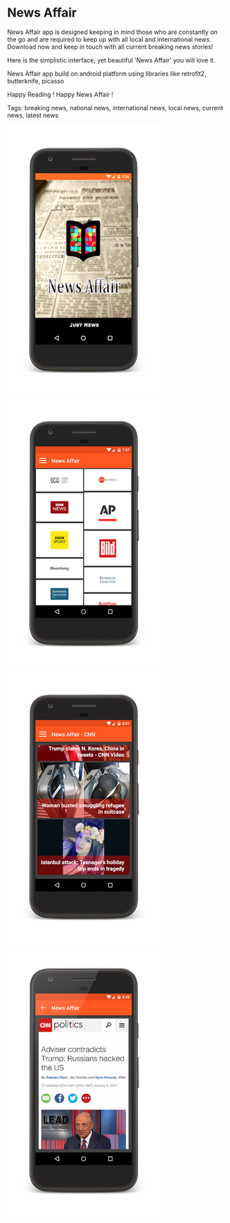 # News Affair
News Affair app is designed keeping in mind those who are constantly on the go and are required to keep up with all local and international news. Download now and keep in touch with all current breaking news stories!

Here is the simplistic interface, yet beautiful 'News Affair' you will love it.

News Affair app build on android platform using libraries like retrofit2, butterknife, picasso

Happy Reading !
Happy News Affair !

Tags: breaking news, national news, international news, local news, current news, latest news

![Alt text](/Screenshots/1.png?raw=true)
![Alt text](/Screenshots/2.png?raw=true)
![Alt text](/Screenshots/3.png?raw=true)
![Alt text](/Screenshots/4.png?raw=true)


